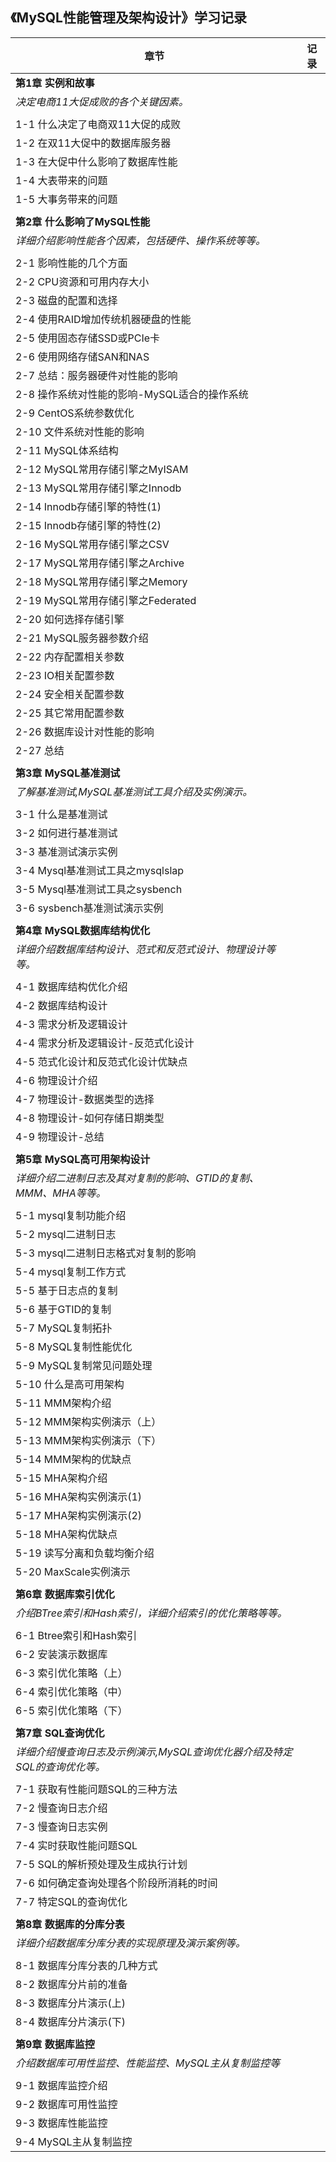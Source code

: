 ## 《MySQL性能管理及架构设计》学习记录

| 章节                                                         | 记录 |
| ------------------------------------------------------------ | ---- |
| **第1章 实例和故事**                                         |      |
| *决定电商11大促成败的各个关键因素。*                         |      |
|                                                              |      |
| 1-1 什么决定了电商双11大促的成败                             |      |
| 1-2 在双11大促中的数据库服务器                               |      |
| 1-3 在大促中什么影响了数据库性能                             |      |
| 1-4 大表带来的问题                                           |      |
| 1-5 大事务带来的问题                                         |      |
|                                                              |      |
| **第2章 什么影响了MySQL性能**                                |      |
| *详细介绍影响性能各个因素，包括硬件、操作系统等等。*         |      |
|                                                              |      |
| 2-1 影响性能的几个方面                                       |      |
| 2-2 CPU资源和可用内存大小                                    |      |
| 2-3 磁盘的配置和选择                                         |      |
| 2-4 使用RAID增加传统机器硬盘的性能                           |      |
| 2-5 使用固态存储SSD或PCIe卡                                  |      |
| 2-6 使用网络存储SAN和NAS                                     |      |
| 2-7 总结：服务器硬件对性能的影响                             |      |
| 2-8 操作系统对性能的影响-MySQL适合的操作系统                 |      |
| 2-9 CentOS系统参数优化                                       |      |
| 2-10 文件系统对性能的影响                                    |      |
| 2-11 MySQL体系结构                                           |      |
| 2-12 MySQL常用存储引擎之MyISAM                               |      |
| 2-13 MySQL常用存储引擎之Innodb                               |      |
| 2-14 Innodb存储引擎的特性(1)                                 |      |
| 2-15 Innodb存储引擎的特性(2)                                 |      |
| 2-16 MySQL常用存储引擎之CSV                                  |      |
| 2-17 MySQL常用存储引擎之Archive                              |      |
| 2-18 MySQL常用存储引擎之Memory                               |      |
| 2-19 MySQL常用存储引擎之Federated                            |      |
| 2-20 如何选择存储引擎                                        |      |
| 2-21 MySQL服务器参数介绍                                     |      |
| 2-22 内存配置相关参数                                        |      |
| 2-23 IO相关配置参数                                          |      |
| 2-24 安全相关配置参数                                        |      |
| 2-25 其它常用配置参数                                        |      |
| 2-26 数据库设计对性能的影响                                  |      |
| 2-27 总结                                                    |      |
|                                                              |      |
| **第3章 MySQL基准测试**                                      |      |
| *了解基准测试,MySQL基准测试工具介绍及实例演示。*             |      |
|                                                              |      |
| 3-1 什么是基准测试                                           |      |
| 3-2 如何进行基准测试                                         |      |
| 3-3 基准测试演示实例                                         |      |
| 3-4 Mysql基准测试工具之mysqlslap                             |      |
| 3-5 Mysql基准测试工具之sysbench                              |      |
| 3-6 sysbench基准测试演示实例                                 |      |
|                                                              |      |
| **第4章 MySQL数据库结构优化**                                |      |
| *详细介绍数据库结构设计、范式和反范式设计、物理设计等等。*   |      |
|                                                              |      |
| 4-1 数据库结构优化介绍                                       |      |
| 4-2 数据库结构设计                                           |      |
| 4-3 需求分析及逻辑设计                                       |      |
| 4-4 需求分析及逻辑设计-反范式化设计                          |      |
| 4-5 范式化设计和反范式化设计优缺点                           |      |
| 4-6 物理设计介绍                                             |      |
| 4-7 物理设计-数据类型的选择                                  |      |
| 4-8 物理设计-如何存储日期类型                                |      |
| 4-9 物理设计-总结                                            |      |
|                                                              |      |
| **第5章 MySQL高可用架构设计**                                |      |
| *详细介绍二进制日志及其对复制的影响、GTID的复制、MMM、MHA等等。* |      |
|                                                              |      |
| 5-1 mysql复制功能介绍                                        |      |
| 5-2 mysql二进制日志                                          |      |
| 5-3 mysql二进制日志格式对复制的影响                          |      |
| 5-4 mysql复制工作方式                                        |      |
| 5-5 基于日志点的复制                                         |      |
| 5-6 基于GTID的复制                                           |      |
| 5-7 MySQL复制拓扑                                            |      |
| 5-8 MySQL复制性能优化                                        |      |
| 5-9 MySQL复制常见问题处理                                    |      |
| 5-10 什么是高可用架构                                        |      |
| 5-11 MMM架构介绍                                             |      |
| 5-12 MMM架构实例演示（上）                                   |      |
| 5-13 MMM架构实例演示（下）                                   |      |
| 5-14 MMM架构的优缺点                                         |      |
| 5-15 MHA架构介绍                                             |      |
| 5-16 MHA架构实例演示(1)                                      |      |
| 5-17 MHA架构实例演示(2)                                      |      |
| 5-18 MHA架构优缺点                                           |      |
| 5-19 读写分离和负载均衡介绍                                  |      |
| 5-20 MaxScale实例演示                                        |      |
|                                                              |      |
| **第6章 数据库索引优化**                                     |      |
| *介绍BTree索引和Hash索引，详细介绍索引的优化策略等等。*      |      |
|                                                              |      |
| 6-1 Btree索引和Hash索引                                      |      |
| 6-2 安装演示数据库                                           |      |
| 6-3 索引优化策略（上）                                       |      |
| 6-4 索引优化策略（中）                                       |      |
| 6-5 索引优化策略（下）                                       |      |
|                                                              |      |
| **第7章 SQL查询优化**                                        |      |
| *详细介绍慢查询日志及示例演示,MySQL查询优化器介绍及特定SQL的查询优化等。* |      |
|                                                              |      |
| 7-1 获取有性能问题SQL的三种方法                              |      |
| 7-2 慢查询日志介绍                                           |      |
| 7-3 慢查询日志实例                                           |      |
| 7-4 实时获取性能问题SQL                                      |      |
| 7-5 SQL的解析预处理及生成执行计划                            |      |
| 7-6 如何确定查询处理各个阶段所消耗的时间                     |      |
| 7-7 特定SQL的查询优化                                        |      |
|                                                              |      |
| **第8章 数据库的分库分表**                                   |      |
| *详细介绍数据库分库分表的实现原理及演示案例等。*             |      |
|                                                              |      |
| 8-1 数据库分库分表的几种方式                                 |      |
| 8-2 数据库分片前的准备                                       |      |
| 8-3 数据库分片演示(上)                                       |      |
| 8-4 数据库分片演示(下)                                       |      |
|                                                              |      |
| **第9章 数据库监控**                                         |      |
| *介绍数据库可用性监控、性能监控、MySQL主从复制监控等*        |      |
|                                                              |      |
| 9-1 数据库监控介绍                                           |      |
| 9-2 数据库可用性监控                                         |      |
| 9-3 数据库性能监控                                           |      |
| 9-4 MySQL主从复制监控                                        |      |